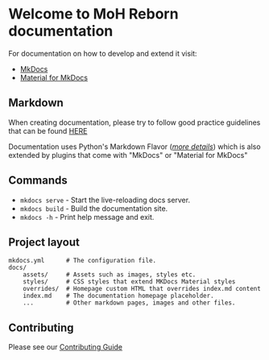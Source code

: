 # Welcome to MoH Reborn documentation

For documentation on how to develop and extend it visit:
* [MkDocs](https://www.mkdocs.org)
* [Material for MkDocs ](https://squidfunk.github.io/mkdocs-material)

## Markdown

When creating documentation, please try to follow good practice guidelines that can be found
[HERE](https://www.markdownguide.org)

Documentation uses Python's Markdown Flavor (*[more details](https://www.mkdocs.org/user-guide/writing-your-docs/#writing-with-markdown)*) 
which is also extended by plugins that come with "MkDocs" or "Material for MkDocs"

## Commands

* `mkdocs serve` - Start the live-reloading docs server.
* `mkdocs build` - Build the documentation site.
* `mkdocs -h` - Print help message and exit.

## Project layout

    mkdocs.yml      # The configuration file.
    docs/
        assets/     # Assets such as images, styles etc.
        styles/     # CSS styles that extend MKDocs Material styles
        overrides/  # Homepage custom HTML that overrides index.md content
        index.md    # The documentation homepage placeholder.
        ...         # Other markdown pages, images and other files.

## Contributing

Please see our [Contributing Guide](.github/CONTRIBUTING.md)